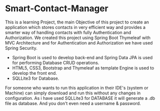 # Smart-Contact-Manager

This is a learning Project, the main Objective of this project to create an application which stores contacts in very efficient way and provides a smarter way of handling contacts with fully Authentication and Authorization. We created this project using Spring Boot Thymeleaf with MVC Architecture and for Authentication and Authorization we have used Spring Security.

- Spring Boot is used to develop back-end and Spring Data JPA is used for performing Database CRUD operations.
- HTML5, CSS3, Bootstrap and Thymeleaf as template Engine is used to develop the front end.
- SQLLite3 for Database.

For someone who wants to run this application in their IDE's (system or Machine) can simply download and run this without any changes in configuration.
As i have used SQLLite3 for DATABASE it will generate a .db file as database. And you don't even need a username & password.
